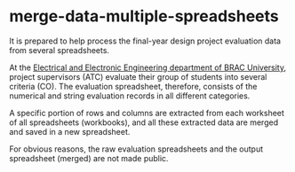 # merge-data-multiple-spreadsheets

It is prepared to help process the final-year design project evaluation data from several spreadsheets.

At the [Electrical and Electronic Engineering department of BRAC University](https://www.bracu.ac.bd/academics/departments/electrical-and-electronic-engineering), project supervisors (ATC) evaluate their group of students into several criteria (CO). The evaluation spreadsheet, therefore, consists of the numerical and string evaluation records in all different categories.

A specific portion of rows and columns are extracted from each worksheet of all spreadsheets (workbooks), and all these extracted data are merged and saved in a new spreadsheet.

For obvious reasons, the raw evaluation spreadsheets and the output spreadsheet (merged) are not made public.